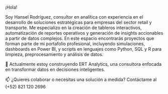 ¡Hola! 

Soy Hansel Rodríguez, consultor en analítica con experiencia en el desarrollo de soluciones estratégicas para empresas del sector retail y transporte.
Me especializo en la creación de tableros interactivos, automatización de reportes operativos y generación de insights accionables a partir de datos complejos.
En este espacio encontrarás proyectos que forman parte de mi portafolio profesional, incluyendo simulaciones, dashboards en Power BI, y scripts en lenguajes como Python, SQL y R para limpieza, preprocesamiento y análisis de datos.

🚀 Actualmente estoy construyendo ERT Analytics, una consultora enfocada en transformar datos en decisiones inteligentes.

📫 ¿Quieres colaborar o necesitas una solución a medida? Contáctame al (+52) 821 120 2696
<!--
**HanselRdz/HanselRdz** is a ✨ _special_ ✨ repository because its `README.md` (this file) appears on your GitHub profile.

Here are some ideas to get you started:

- 🔭 I’m currently working on ...
- 🌱 I’m currently learning ...
- 👯 I’m looking to collaborate on ...
- 🤔 I’m looking for help with ...
- 💬 Ask me about ...
- 📫 How to reach me: ...
- 😄 Pronouns: ...
- ⚡ Fun fact: ...
-->

